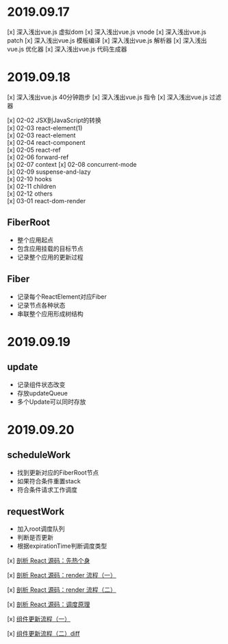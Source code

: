 # 2019.09.17
[x] 深入浅出vue.js 虚拟dom
[x] 深入浅出vue.js vnode
[x] 深入浅出vue.js patch
[x] 深入浅出vue.js 模板编译
[x] 深入浅出vue.js 解析器
[x] 深入浅出vue.js 优化器
[x] 深入浅出vue.js 代码生成器
# 2019.09.18
[x] 深入浅出vue.js 40分钟跑步
[x] 深入浅出vue.js 指令
[x] 深入浅出vue.js 过滤器

[x] 02-02 JSX到JavaScript的转换  
[x] 02-03 react-element(1)  
[x] 02-03 react-element  
[x] 02-04 react-component  
[x] 02-05 react-ref  
[x] 02-06 forward-ref  
[x] 02-07 context
[x] 02-08 concurrent-mode  
[x] 02-09 suspense-and-lazy  
[x] 02-10 hooks  
[x] 02-11 children  
[x] 02-12 others  
[x] 03-01 react-dom-render  

## FiberRoot 
- 整个应用起点
- 包含应用挂载的目标节点
- 记录整个应用的更新过程

## Fiber
- 记录每个ReactElement对应Fiber
- 记录节点各种状态
- 串联整个应用形成树结构

# 2019.09.19
## update
- 记录组件状态改变
- 存放updateQueue
- 多个Update可以同时存放

# 2019.09.20
## scheduleWork
- 找到更新对应的FiberRoot节点
- 如果符合条件重置stack
- 符合条件请求工作调度
## requestWork
- 加入root调度队列
- 判断是否更新
- 根据expirationTime判断调度类型

[x] [剖析 React 源码：先热个身](https://yuchengkai.cn/react/2019-04-24.html#%E6%96%87%E7%AB%A0%E7%9B%B8%E5%85%B3%E8%B5%84%E6%96%99)

[x] [剖析 React 源码：render 流程（一）](https://yuchengkai.cn/react/2019-05-05.html)

[x] [剖析 React 源码：render 流程（二）](https://yuchengkai.cn/react/2019-05-21.html)

[x] [剖析 React 源码：调度原理](https://yuchengkai.cn/react/2019-06-04.html)

[x] [组件更新流程（一）](https://yuchengkai.cn/react/2019-07-29.html#setstate-%E8%83%8C%E5%90%8E%E7%9A%84%E6%89%B9%E9%87%8F%E6%9B%B4%E6%96%B0%E5%A6%82%E4%BD%95%E5%AE%9E%E7%8E%B0)

[x] [组件更新流程（二）diff](https://yuchengkai.cn/react/2019-08-05.html#%E6%96%87%E7%AB%A0%E7%9B%B8%E5%85%B3%E8%B5%84%E6%96%99)